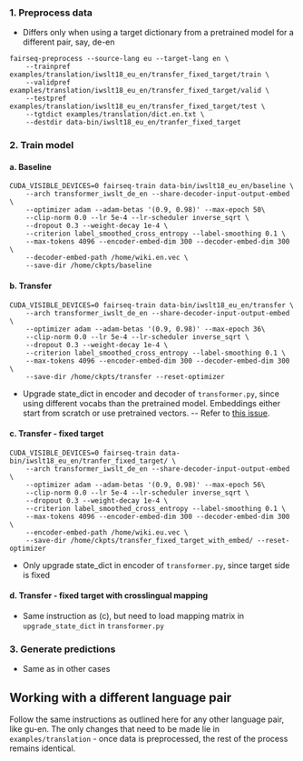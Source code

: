 ### 1. Preprocess data
- Differs only when using a target dictionary from a pretrained model for a different pair, say, de-en  
```
fairseq-preprocess --source-lang eu --target-lang en \
    --trainpref examples/translation/iwslt18_eu_en/transfer_fixed_target/train \
    --validpref examples/translation/iwslt18_eu_en/transfer_fixed_target/valid \
    --testpref examples/translation/iwslt18_eu_en/transfer_fixed_target/test \
    --tgtdict examples/translation/dict.en.txt \
    --destdir data-bin/iwslt18_eu_en/tranfer_fixed_target
```

### 2. Train model

#### a. Baseline
```
CUDA_VISIBLE_DEVICES=0 fairseq-train data-bin/iwslt18_eu_en/baseline \
    --arch transformer_iwslt_de_en --share-decoder-input-output-embed \
    --optimizer adam --adam-betas '(0.9, 0.98)' --max-epoch 50\
    --clip-norm 0.0 --lr 5e-4 --lr-scheduler inverse_sqrt \
    --dropout 0.3 --weight-decay 1e-4 \
    --criterion label_smoothed_cross_entropy --label-smoothing 0.1 \
    --max-tokens 4096 --encoder-embed-dim 300 --decoder-embed-dim 300 \
    --decoder-embed-path /home/wiki.en.vec \
    --save-dir /home/ckpts/baseline
```

#### b. Transfer
```
CUDA_VISIBLE_DEVICES=0 fairseq-train data-bin/iwslt18_eu_en/transfer \
    --arch transformer_iwslt_de_en --share-decoder-input-output-embed \
    --optimizer adam --adam-betas '(0.9, 0.98)' --max-epoch 36\
    --clip-norm 0.0 --lr 5e-4 --lr-scheduler inverse_sqrt \
    --dropout 0.3 --weight-decay 1e-4 \
    --criterion label_smoothed_cross_entropy --label-smoothing 0.1 \
    --max-tokens 4096 --encoder-embed-dim 300 --decoder-embed-dim 300 \
    --save-dir /home/ckpts/transfer --reset-optimizer
```
- Upgrade state_dict in encoder and decoder of `transformer.py`, since using different vocabs than the pretrained model. Embeddings either start from scratch or use pretrained vectors.
-- Refer to [this issue](https://github.com/pytorch/fairseq/issues/1196).


#### c. Transfer - fixed target
```
CUDA_VISIBLE_DEVICES=0 fairseq-train data-bin/iwslt18_eu_en/tranfer_fixed_target/ \
    --arch transformer_iwslt_de_en --share-decoder-input-output-embed \
    --optimizer adam --adam-betas '(0.9, 0.98)' --max-epoch 56\
    --clip-norm 0.0 --lr 5e-4 --lr-scheduler inverse_sqrt \
    --dropout 0.3 --weight-decay 1e-4 \
    --criterion label_smoothed_cross_entropy --label-smoothing 0.1 \
    --max-tokens 4096 --encoder-embed-dim 300 --decoder-embed-dim 300 \
    --encoder-embed-path /home/wiki.eu.vec \
    --save-dir /home/ckpts/transfer_fixed_target_with_embed/ --reset-optimizer
```
- Only upgrade state_dict in encoder of `transformer.py`, since target side is fixed

#### d. Transfer - fixed target with crosslingual mapping
- Same instruction as (c), but need to load mapping matrix in `upgrade_state_dict` in `transformer.py`

### 3. Generate predictions
- Same as in other cases


## Working with a different language pair  
Follow the same instructions as outlined here for any other language pair, like gu-en. The only changes that need to be made lie in `examples/translation` - once data is preprocessed, the rest of the process remains identical.
